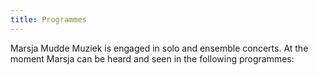 ```yaml
---
title: Programmes
---
```


Marsja Mudde Muziek is engaged in solo and ensemble concerts. At the moment Marsja can be heard and seen in the following programmes:
